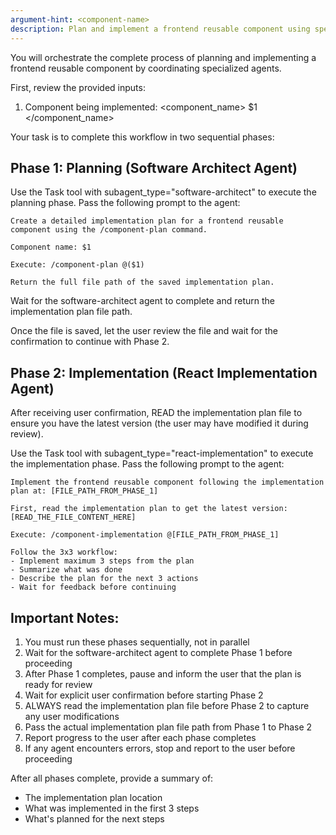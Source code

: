```yaml
---
argument-hint: <component-name>
description: Plan and implement a frontend reusable component using specialized agents
---
```


You will orchestrate the complete process of planning and implementing a frontend reusable component by coordinating specialized agents.

First, review the provided inputs:

1. Component being implemented:
<component_name>
$1
</component_name>

Your task is to complete this workflow in two sequential phases:

## Phase 1: Planning (Software Architect Agent)

Use the Task tool with subagent_type="software-architect" to execute the planning phase. Pass the following prompt to the agent:

```
Create a detailed implementation plan for a frontend reusable component using the /component-plan command.

Component name: $1

Execute: /component-plan @($1)

Return the full file path of the saved implementation plan.
```

Wait for the software-architect agent to complete and return the implementation plan file path.

Once the file is saved, let the user review the file and wait for the confirmation to continue with Phase 2.

## Phase 2: Implementation (React Implementation Agent)

After receiving user confirmation, READ the implementation plan file to ensure you have the latest version (the user may have modified it during review).

Use the Task tool with subagent_type="react-implementation" to execute the implementation phase. Pass the following prompt to the agent:

```
Implement the frontend reusable component following the implementation plan at: [FILE_PATH_FROM_PHASE_1]

First, read the implementation plan to get the latest version:
[READ_THE_FILE_CONTENT_HERE]

Execute: /component-implementation @[FILE_PATH_FROM_PHASE_1]

Follow the 3x3 workflow:
- Implement maximum 3 steps from the plan
- Summarize what was done
- Describe the plan for the next 3 actions
- Wait for feedback before continuing
```

## Important Notes:

1. You must run these phases sequentially, not in parallel
2. Wait for the software-architect agent to complete Phase 1 before proceeding
3. After Phase 1 completes, pause and inform the user that the plan is ready for review
4. Wait for explicit user confirmation before starting Phase 2
5. ALWAYS read the implementation plan file before Phase 2 to capture any user modifications
6. Pass the actual implementation plan file path from Phase 1 to Phase 2
7. Report progress to the user after each phase completes
8. If any agent encounters errors, stop and report to the user before proceeding

After all phases complete, provide a summary of:
- The implementation plan location
- What was implemented in the first 3 steps
- What's planned for the next steps
